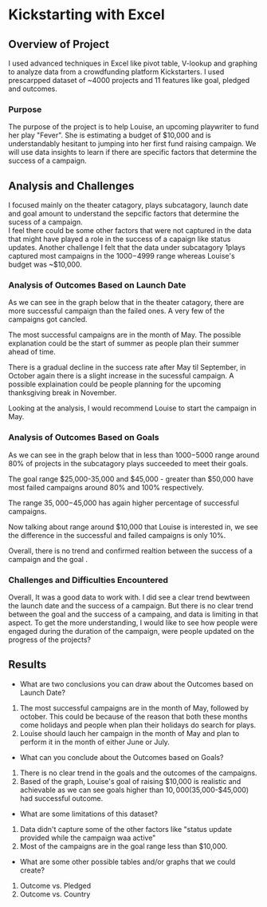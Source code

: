 # Kickstarting with Excel

## Overview of Project
I used advanced techniques in Excel like pivot table, V-lookup and graphing to analyze data from a crowdfunding platform Kickstarters. I used prescarpped dataset of ~4000 projects and 11 features like goal, pledged and outcomes.  

### Purpose
The purpose of the project is to help Louise, an upcoming playwriter to fund her play "Fever". She is estimating a budget of $10,000 and is understandably hesitant to jumping into her first fund raising campaign. We will use data insights to learn if there are specific factors that determine the success of a campaign. 

## Analysis and Challenges
I focused mainly on the theater catagory, plays subcatagory, launch date and goal amount to understand the sepcific factors that determine the sucess of a campaign.  
I feel there could be some other factors that were not captured in the data that might have played a role in the success of a capaign like status updates. Another challenge I felt that the data under subcatagory 1plays captured most campaigns in the $1000-$4999 range whereas Louise's budget was ~$10,000.

### Analysis of Outcomes Based on Launch Date
As we can see in the graph below that in the theater catagory, there are more successful campaign than the failed ones.  A very few of the campaigns got cancled. 

The most successful campaigns are in the month of May.  The possible explanation could be the start of summer as people plan their summer ahead of time.

There is a gradual decline in the success rate after May til September, in October again there is a slight increase in the sucessful campaign. A possible explaination could be people planning for the upcoming thanksgiving break in November. 

Looking at the analysis, I would recommend Louise to start the campaign in May. 

### Analysis of Outcomes Based on Goals
As we can see in the graph below that in less than $1000-$5000 range around 80% of projects in the subcatagory plays succeeded to meet their goals. 

The goal range $25,000-35,000 and $45,000 - greater than $50,000 have most failed campaigns around 80% and 100% respectively.

The range $35,000-$45,000 has again higher percentage of successful campaigns. 

Now talking about range around $10,000 that Louise is interested in, we see the difference in the successful and failed campaigns is only 10%. 

Overall, there is no trend and confirmed realtion between the success of a campaign and the goal .

### Challenges and Difficulties Encountered
Overall, It was a good data to work with.  I did see a clear trend bewtween the launch date and the success of a campaign. But there is no clear trend between the goal and the success of a campaing, and data is limiting in that aspect. To get the more understanding, I would like to see how people were engaged during the duration of the campaign,  were people updated on the progress of the projects? 

## Results

- What are two conclusions you can draw about the Outcomes based on Launch Date?
1. The most successful campaigns are in the month of May, followed by october. This could be because of the reason that both these months come holidays and people when plan their holidays do search for plays.
2. Louise should lauch her campaign in the month of May and plan to perform it in the month of either June or July. 

- What can you conclude about the Outcomes based on Goals?
1. There is no clear trend in the goals and the outcomes of the campaigns. 
2. Based of the graph, Louise's goal of raising $10,000 is realistic and achievable as we can see goals higher than $10,000 ($35,000-$45,000) had successful outcome. 

- What are some limitations of this dataset?
1. Data didn't capture some of the other factors like "status update provided while the campaign waa active"
2. Most of the campaigns are in the goal range less than $10,000.

- What are some other possible tables and/or graphs that we could create?
1. Outcome vs. Pledged
2. Outcome vs.  Country 
